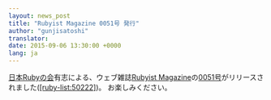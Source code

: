 ```yaml
---
layout: news_post
title: "Rubyist Magazine 0051号 発行"
author: "gunjisatoshi"
translator:
date: 2015-09-06 13:30:00 +0000
lang: ja
---
```


[日本Rubyの会][1]有志による、ウェブ雑誌[Rubyist Magazine][2]の[0051号][3]がリリースされました([\[ruby-list:50222\]][4])。 お楽しみください。


[1]: http://ruby-no-kai.org
[2]: http://magazine.rubyist.net/
[3]: http://magazine.rubyist.net/?0051
[4]: http://blade.nagaokaut.ac.jp/cgi-bin/scat.rb/ruby/ruby-list/50222
